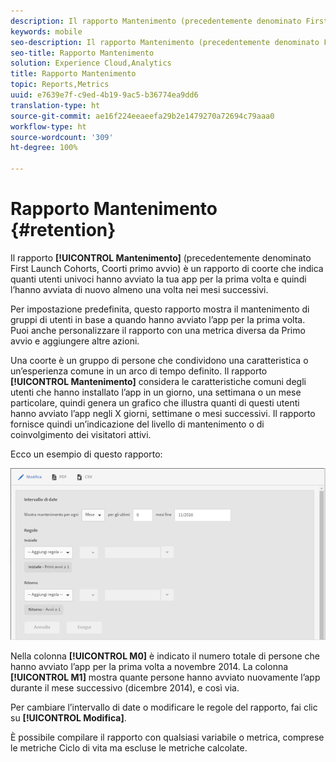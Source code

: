 ```yaml
---
description: Il rapporto Mantenimento (precedentemente denominato First Launch Cohorts, Coorti primo avvio) è un rapporto di coorte che indica quanti utenti univoci hanno avviato la tua app per la prima volta e quindi l’hanno avviata di nuovo almeno una volta nei mesi successivi.
keywords: mobile
seo-description: Il rapporto Mantenimento (precedentemente denominato First Launch Cohorts, Coorti primo avvio) è un rapporto di coorte che indica quanti utenti univoci hanno avviato la tua app per la prima volta e quindi l’hanno avviata di nuovo almeno una volta nei mesi successivi.
seo-title: Rapporto Mantenimento
solution: Experience Cloud,Analytics
title: Rapporto Mantenimento
topic: Reports,Metrics
uuid: e7639e7f-c9ed-4b19-9ac5-b36774ea9dd6
translation-type: ht
source-git-commit: ae16f224eeaeefa29b2e1479270a72694c79aaa0
workflow-type: ht
source-wordcount: '309'
ht-degree: 100%

---
```



# Rapporto Mantenimento {#retention}

Il rapporto **[!UICONTROL Mantenimento]** (precedentemente denominato First Launch Cohorts, Coorti primo avvio) è un rapporto di coorte che indica quanti utenti univoci hanno avviato la tua app per la prima volta e quindi l’hanno avviata di nuovo almeno una volta nei mesi successivi.

Per impostazione predefinita, questo rapporto mostra il mantenimento di gruppi di utenti in base a quando hanno avviato l’app per la prima volta. Puoi anche personalizzare il rapporto con una metrica diversa da Primo avvio e aggiungere altre azioni.

Una coorte è un gruppo di persone che condividono una caratteristica o un’esperienza comune in un arco di tempo definito. Il rapporto **[!UICONTROL Mantenimento]** considera le caratteristiche comuni degli utenti che hanno installato l’app in un giorno, una settimana o un mese particolare, quindi genera un grafico che illustra quanti di questi utenti hanno avviato l’app negli X giorni, settimane o mesi successivi. Il rapporto fornisce quindi un’indicazione del livello di mantenimento o di coinvolgimento dei visitatori attivi.

Ecco un esempio di questo rapporto:

![](assets/report_retention_edit.png)

Nella colonna **[!UICONTROL M0]** è indicato il numero totale di persone che hanno avviato l’app per la prima volta a novembre 2014. La colonna **[!UICONTROL M1]** mostra quante persone hanno avviato nuovamente l’app durante il mese successivo (dicembre 2014), e così via.

Per cambiare l’intervallo di date o modificare le regole del rapporto, fai clic su **[!UICONTROL Modifica]**.

È possibile compilare il rapporto con qualsiasi variabile o metrica, comprese le metriche Ciclo di vita ma escluse le metriche calcolate.
